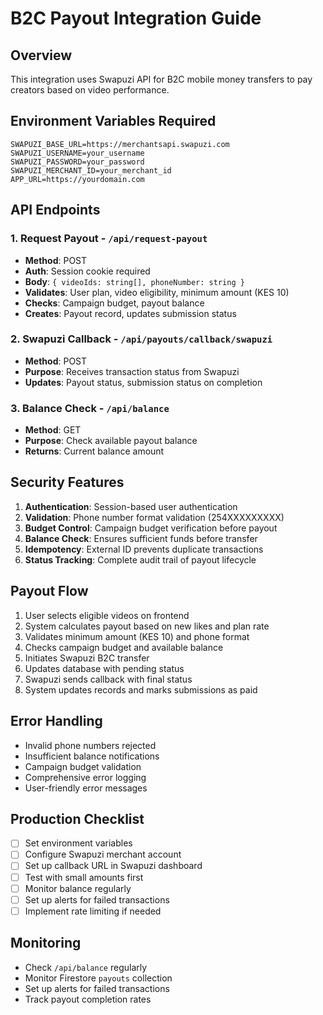 # B2C Payout Integration Guide

## Overview
This integration uses Swapuzi API for B2C mobile money transfers to pay creators based on video performance.

## Environment Variables Required
```env
SWAPUZI_BASE_URL=https://merchantsapi.swapuzi.com
SWAPUZI_USERNAME=your_username
SWAPUZI_PASSWORD=your_password
SWAPUZI_MERCHANT_ID=your_merchant_id
APP_URL=https://yourdomain.com
```

## API Endpoints

### 1. Request Payout - `/api/request-payout`
- **Method**: POST
- **Auth**: Session cookie required
- **Body**: `{ videoIds: string[], phoneNumber: string }`
- **Validates**: User plan, video eligibility, minimum amount (KES 10)
- **Checks**: Campaign budget, payout balance
- **Creates**: Payout record, updates submission status

### 2. Swapuzi Callback - `/api/payouts/callback/swapuzi`
- **Method**: POST
- **Purpose**: Receives transaction status from Swapuzi
- **Updates**: Payout status, submission status on completion

### 3. Balance Check - `/api/balance`
- **Method**: GET
- **Purpose**: Check available payout balance
- **Returns**: Current balance amount

## Security Features

1. **Authentication**: Session-based user authentication
2. **Validation**: Phone number format validation (254XXXXXXXXX)
3. **Budget Control**: Campaign budget verification before payout
4. **Balance Check**: Ensures sufficient funds before transfer
5. **Idempotency**: External ID prevents duplicate transactions
6. **Status Tracking**: Complete audit trail of payout lifecycle

## Payout Flow

1. User selects eligible videos on frontend
2. System calculates payout based on new likes and plan rate
3. Validates minimum amount (KES 10) and phone format
4. Checks campaign budget and available balance
5. Initiates Swapuzi B2C transfer
6. Updates database with pending status
7. Swapuzi sends callback with final status
8. System updates records and marks submissions as paid

## Error Handling

- Invalid phone numbers rejected
- Insufficient balance notifications
- Campaign budget validation
- Comprehensive error logging
- User-friendly error messages

## Production Checklist

- [ ] Set environment variables
- [ ] Configure Swapuzi merchant account
- [ ] Set up callback URL in Swapuzi dashboard
- [ ] Test with small amounts first
- [ ] Monitor balance regularly
- [ ] Set up alerts for failed transactions
- [ ] Implement rate limiting if needed

## Monitoring

- Check `/api/balance` regularly
- Monitor Firestore `payouts` collection
- Set up alerts for failed transactions
- Track payout completion rates